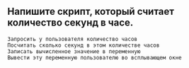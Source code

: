 ## Напишите скрипт, который считает количество секунд в часе.

    Запросить у пользователя количество часов
    Посчитать сколько секунд в этом количестве часов
    Записать вычисленное значение в переменную
    Вывести эту переменную пользователю во всплывающем окне